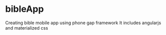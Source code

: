 # bibleApp
Creating bible mobile app using phone gap framework
It includes angularjs and materialized css
